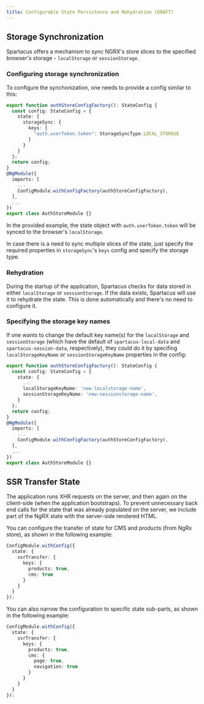 ```yaml
---
title: Configurable State Persistence and Rehydration (DRAFT)
---
```


## Storage Synchronization

Spartacus offers a mechanism to sync NGRX's store slices to the specified browser's storage - `localStorage` or `sessionStorage`.

### Configuring storage synchronization

To configure the synchonization, one needs to provide a config similar to this:

```ts
export function authStoreConfigFactory(): StateConfig {
  const config: StateConfig = {
    state: {
      storageSync: {
        keys: {
          "auth.userToken.token": StorageSyncType.LOCAL_STORAGE
        }
      }
    }
  };
  return config;
}
@NgModule({
  imports: [
    ...
    ConfigModule.withConfigFactory(authStoreConfigFactory),
  ],
  ...
})
export class AuthStoreModule {}
```

In the provided example, the state object with `auth.userToken.token` will be synced to the browser's `localStorage`.

In case there is a need to sync multiple slices of the state, just specify the required properties in `storageSync`'s `keys` config and specify the storage type.

### Rehydration

During the startup of the application, Spartacus checks for data stored in either `localStorage` or `sessionStorage`. If the data exists, Spartacus will use it to rehydrate the state. This is done automatically and there's no need to configure it.

### Specifying the storage key names

If one wants to change the default key name(s) for the `localStorage` and `sessionStorage` (which have the default of `spartacus-local-data` and `spartacus-session-data`, respectively), they could do it by specifing `localStorageKeyName` or `sessionStorageKeyName` properties in the config:

```ts
export function authStoreConfigFactory(): StateConfig {
  const config: StateConfig = {
    state: {
      ...
      localStorageKeyName: 'new-localstorage-name',
      sessionStorageKeyName: 'new-sessionstorage-name',
    }
  };
  return config;
}
@NgModule({
  imports: [
    ...
    ConfigModule.withConfigFactory(authStoreConfigFactory),
  ],
  ...
})
export class AuthStoreModule {}
```

## SSR Transfer State

The application runs XHR requests on the server, and then again on the client-side (when the application bootstraps). To prevent unnecessary back end calls for the state that was already populated on the server, we include part of the NgRX state with the server-side rendered HTML.

You can configure the transfer of state for CMS and products (from NgRx store), as shown in the following example:

```typescript
ConfigModule.withConfig({
  state: {
    ssrTransfer: {
      keys: {
        products: true,
        cms: true
      }
    }
  }
});
```

You can also narrow the configuration to specific state sub-parts, as shown in the following example:

```typescript
ConfigModule.withConfig({
  state: {
    ssrTransfer: {
      keys: {
        products: true,
        cms: {
          page: true,
          navigation: true
        }
      }
    }
  }
});
```
